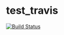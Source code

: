 # test_travis

[![Build Status](https://travis-ci.org/akshay196/test_travis.svg?branch=master)](https://travis-ci.org/akshay196/test_travis)

